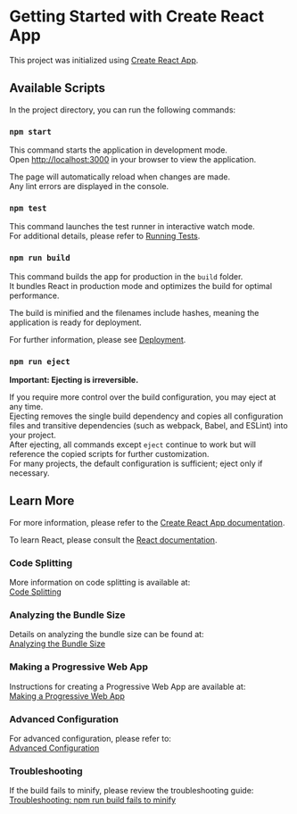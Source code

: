 # Getting Started with Create React App

This project was initialized using [Create React App](https://github.com/facebook/create-react-app).

## Available Scripts

In the project directory, you can run the following commands:

### `npm start`

This command starts the application in development mode.  
Open [http://localhost:3000](http://localhost:3000) in your browser to view the application.

The page will automatically reload when changes are made.  
Any lint errors are displayed in the console.

### `npm test`

This command launches the test runner in interactive watch mode.  
For additional details, please refer to [Running Tests](https://facebook.github.io/create-react-app/docs/running-tests).

### `npm run build`

This command builds the app for production in the `build` folder.  
It bundles React in production mode and optimizes the build for optimal performance.

The build is minified and the filenames include hashes, meaning the application is ready for deployment.

For further information, please see [Deployment](https://facebook.github.io/create-react-app/docs/deployment).

### `npm run eject`

**Important: Ejecting is irreversible.**

If you require more control over the build configuration, you may eject at any time.  
Ejecting removes the single build dependency and copies all configuration files and transitive dependencies (such as webpack, Babel, and ESLint) into your project.  
After ejecting, all commands except `eject` continue to work but will reference the copied scripts for further customization.  
For many projects, the default configuration is sufficient; eject only if necessary.

## Learn More

For more information, please refer to the [Create React App documentation](https://facebook.github.io/create-react-app/docs/getting-started).

To learn React, please consult the [React documentation](https://reactjs.org/).

### Code Splitting

More information on code splitting is available at:  
[Code Splitting](https://facebook.github.io/create-react-app/docs/code-splitting)

### Analyzing the Bundle Size

Details on analyzing the bundle size can be found at:  
[Analyzing the Bundle Size](https://facebook.github.io/create-react-app/docs/analyzing-the-bundle-size)

### Making a Progressive Web App

Instructions for creating a Progressive Web App are available at:  
[Making a Progressive Web App](https://facebook.github.io/create-react-app/docs/making-a-progressive-web-app)

### Advanced Configuration

For advanced configuration, please refer to:  
[Advanced Configuration](https://facebook.github.io/create-react-app/docs/advanced-configuration)

### Troubleshooting

If the build fails to minify, please review the troubleshooting guide:  
[Troubleshooting: npm run build fails to minify](https://facebook.github.io/create-react-app/docs/troubleshooting#npm-run-build-fails-to-minify)

